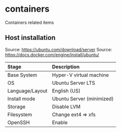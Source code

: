 # containers
Containers related items

## Host installation


Source: https://ubuntu.com/download/server
Source: https://docs.docker.com/engine/install/ubuntu/

| Stage | Description |
| :--- | :--- |
| Base System | Hyper-V virtual machine |
| OS | Ubuntu Server LTS |
| Language/Layout | English (US) |
| Install mode | Ubuntu Server (minimized) |
| Storage | Disable LVM |
| Filesystem | Change ext4 => xfs |
| OpenSSH | Enable |